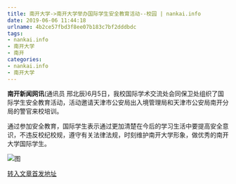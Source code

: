 ```yaml
---
title: 南开大学->南开大学举办国际学生安全教育活动--校园 | nankai.info
date: 2019-06-06 11:44:18
urlname: 4b2ce57fbd3f8ee07b183c7bf2dddbdc
tags: 
- nankai.info
- 南开大学
- 南开
categories:
- nankai.info
- 南开大学
---
```



**南开新闻网讯**(通讯员 邢北辰)6月5日，我校国际学术交流处会同保卫处组织了国际学生安全教育活动，活动邀请天津市公安局出入境管理局和天津市公安局南开分局的警官来校培训。

通过参加安全教育，国际学生表示通过更加清楚在今后的学习生活中要提高安全意识，不违反校纪校规，遵守有关法律法规，时刻维护南开大学形象，做优秀的南开大学国际学生。



![图](http://news.nankai.edu.cn/pic/0/00/35/83/358385_035932.jpg)

[转入文章首发地址](http://news.nankai.edu.cn/qqxy/system/2019/06/06/000455995.shtml)